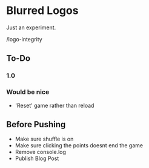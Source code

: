# Blurred Logos
Just an experiment.

/logo-integrity

## To-Do

### 1.0


### Would be nice
- 'Reset' game rather than reload

## Before Pushing
- Make sure shuffle is on
- Make sure clicking the points doesnt end the game
- Remove console.log
- Publish Blog Post